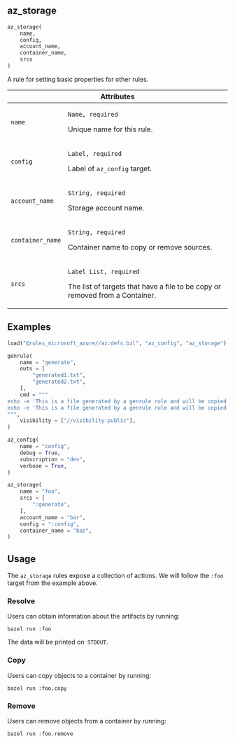 <a name="az_storage"></a>
## az_storage

```python
az_storage(
    name,
    config,
    account_name,
    container_name,
    srcs
)
```

A rule for setting basic properties for other rules.

<table class="table table-condensed table-bordered table-params">
  <colgroup>
    <col class="col-param" />
    <col class="param-description" />
  </colgroup>
  <thead>
    <tr>
      <th colspan="2">Attributes</th>
    </tr>
  </thead>
  <tbody>
    <tr>
      <td><code>name</code></td>
      <td>
        <p><code>Name, required</code></p>
        <p>Unique name for this rule.</p>
      </td>
    </tr>
    <tr>
      <td><code>config</code></td>
      <td>
        <p><code>Label, required</code></p>
        <p>Label of <code>az_config</code> target.</p>
      </td>
    </tr>
    <tr>
      <td><code>account_name</code></td>
      <td>
        <p><code>String, required</code></p>
        <p>Storage account name.</p>
      </td>
    </tr>
    <tr>
      <td><code>container_name</code></td>
      <td>
        <p><code>String, required</code></p>
        <p>Container name to copy or remove sources. </p>
      </td>
    </tr>
    <tr>
      <td><code>srcs</code></td>
      <td>
        <p><code>Label List, required</code></p>
        <p>The list of targets that have a file to be copy or removed from a Container.</p>
      </td>
    </tr>
  </tbody>
</table>

## Examples

```python
load("@rules_microsoft_azure//az:defs.bzl", "az_config", "az_storage")

genrule(
    name = "generate",
    outs = [
        "generated1.txt",
        "generated2.txt",
    ],
    cmd = """
echo -e 'This is a file generated by a genrule rule and will be copied to a blobstorage.' > $(location generated1.txt);
echo -e 'This is a file generated by a genrule rule and will be copied to a blobstorage.' > $(location generated2.txt);
""",
    visibility = ["//visibility:public"],
)

az_config(
    name = "config",
    debug = True,
    subscription = "dev",
    verbose = True,
)

az_storage(
    name = "foo",
    srcs = [
        ":generate",
    ],
    account_name = "bar",
    config = ":config",
    container_name = "baz",
)
```

## Usage

The `az_storage` rules expose a collection of actions. We will follow the `:foo`
target from the example above.

### Resolve

Users can obtain information about the artifacts by running:

```shell
bazel run :foo
```

The data will be printed on` STDOUT`.

### Copy

Users can copy objects to a container by running:

```shell
bazel run :foo.copy
```

### Remove

Users can remove objects from a container by running:

```shell
bazel run :foo.remove
```
